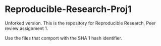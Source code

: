 Reproducible-Research-Proj1
===========================

Unforked version.
This is the repository for Reproducible Research, Peer review assignment 1.

Use the files that comport with the SHA 1 hash identifier.
